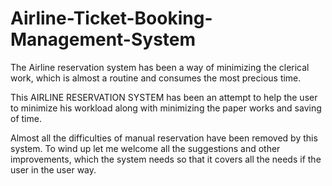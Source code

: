 # Airline-Ticket-Booking-Management-System



The Airline reservation system has been a way of minimizing the clerical work, which is almost a routine and consumes the most precious time.

This AIRLINE RESERVATION SYSTEM has been an attempt to help the user to minimize his workload along with minimizing the paper works and saving of time.

Almost all the difficulties of manual reservation have been removed by this system. To wind up let me welcome all the suggestions and other improvements, which the system needs so that it covers all the needs if the user in the user way.
